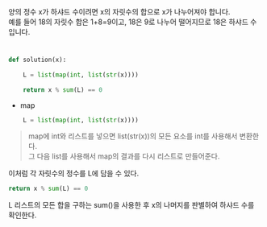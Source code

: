 양의 정수 x가 하샤드 수이려면 x의 자릿수의 합으로 x가 나누어져야 합니다.<br>
예를 들어 18의 자릿수 합은 1+8=9이고, 18은 9로 나누어 떨어지므로 18은 하샤드 수입니다.<br>

#

~~~python
def solution(x):
    
    L = list(map(int, list(str(x))))
    
    return x % sum(L) == 0
~~~

+ map
~~~python
    L = list(map(int, list(str(x))))
~~~
> map에 int와 리스트를 넣으면 list(str(x))의 모든 요소를 int를 사용해서 변환한다. <br>
그 다음 list를 사용해서 map의 결과를 다시 리스트로 만들어준다.

이처럼 각 자릿수의 정수를 L에 담을 수 있다.

~~~python
return x % sum(L) == 0
~~~

L 리스트의 모든 합을 구하는 sum()을 사용한 후 x의 나머지를 판별하여 하샤드 수를 확인한다.
